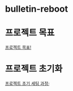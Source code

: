 # bulletin-reboot

# 프로젝트 목표

[프로젝트 목표!](./docs/missions.md)

# 프로젝트 초기화

[프로젝트 초기 세팅 과정](./docs/initialize.md);
